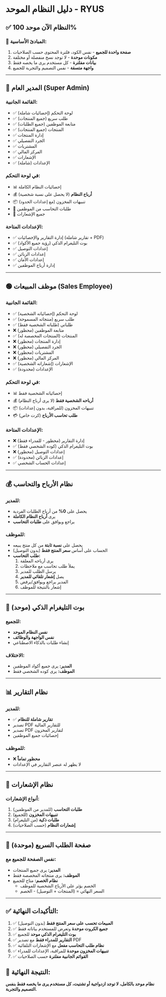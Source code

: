 # دليل النظام الموحد - RYUS

## ✅ النظام الآن موحد 100%

### 🎯 المبادئ الأساسية:
1. **صفحة واحدة للجميع** - نفس الكود، فلترة المحتوى حسب الصلاحيات
2. **مكونات موحدة** - لا توجد نسخ منفصلة أو مختلفة
3. **بيانات مفلترة** - كل مستخدم يرى ما يخصه فقط
4. **واجهة متسقة** - نفس التصميم والتجربة للجميع

---

## 🔴 المدير العام (Super Admin)

### القائمة الجانبية:
- ✅ لوحة التحكم (إحصائيات شاملة)
- ✅ طلب سريع (جميع المنتجات)
- ✅ متابعة الموظفين (جميع الطلبات)
- ✅ المنتجات (جميع المنتجات)
- ✅ إدارة المنتجات
- ✅ الجرد التفصيلي
- ✅ المشتريات
- ✅ المركز المالي
- ✅ الإشعارات
- ✅ الإعدادات (شاملة)

### في لوحة التحكم:
- 📊 إحصائيات النظام الكاملة
- 💰 **أرباح النظام** (لا يحصل على نسبة شخصية)
- 📦 تنبيهات المخزون (مع إعدادات الحدود)
- 👥 طلبات التحاسب من الموظفين
- 🔔 جميع الإشعارات

### الإعدادات المتاحة:
- ✅ إدارة التقارير والإحصائيات (تقارير شاملة + PDF)
- ✅ بوت التليغرام الذكي (رؤية جميع الأكواد)
- ✅ إعدادات التوصيل
- ✅ إعدادات الزبائن
- ✅ إعدادات الأمان
- ✅ إدارة أرباح الموظفين

---

## 🟢 موظف المبيعات (Sales Employee)

### القائمة الجانبية:
- ✅ لوحة التحكم (إحصائياته الشخصية)
- ✅ طلب سريع (منتجاته المسموحة)
- ✅ طلباتي (طلباته الشخصية فقط)
- ❌ متابعة الموظفين (محظور)
- ✅ المنتجات (المنتجات المخصصة له)
- ❌ إدارة المنتجات (محظور)
- ❌ الجرد التفصيلي (محظور)
- ❌ المشتريات (محظور)
- ❌ المركز المالي (محظور)
- ✅ الإشعارات (إشعاراته الشخصية)
- ✅ الإعدادات (محدودة)

### في لوحة التحكم:
- 📊 إحصائياته الشخصية فقط
- 💰 **أرباحه الشخصية فقط** (لا يرى أرباح النظام)
- 📦 تنبيهات المخزون (للمراقبة، بدون إعدادات)
- 💳 **طلب تحاسب الأرباح** (كرت خاص)

### الإعدادات المتاحة:
- ❌ إدارة التقارير (محظور - للمدراء فقط)
- ✅ بوت التليغرام الذكي (كوده الشخصي فقط)
- ❌ إعدادات التوصيل (محظور)
- ✅ إعدادات الزبائن (محدودة)
- ✅ إعدادات الحساب الشخصي

---

## 💰 نظام الأرباح والتحاسب

### للمدير:
- يحصل على **0%** من أرباح الطلبات الفردية
- يرى **أرباح النظام الكاملة**
- يراجع ويوافق على **طلبات التحاسب**

### للموظف:
- يحصل على **نسبة ثابتة** من كل منتج يبيعه
- الحساب على أساس **سعر المنتج فقط** (بدون التوصيل)
- **طلب التحاسب:**
  1. يرى أرباحه المعلقة
  2. يملأ طلب تحاسب مع ملاحظات
  3. يرسل الطلب للمدير
  4. يصل **إشعار تلقائي للمدير**
  5. المدير يراجع ويوافق/يرفض
  6. إشعار بالنتيجة للموظف

---

## 🤖 بوت التليغرام الذكي (موحد)

### للجميع:
- **نفس النظام الموحد**
- **نفس الواجهة والوظائف**
- إنشاء طلبات بالذكاء الاصطناعي

### الاختلاف:
- **المدير:** يرى جميع أكواد الموظفين
- **الموظف:** يرى كوده الشخصي فقط

---

## 📊 نظام التقارير

### للمدير:
- ✅ **تقارير شاملة للنظام**
- تصدير PDF للتقارير المالية
- تصدير PDF لتقارير المخزون
- إحصائيات جميع الموظفين

### للموظف:
- ❌ **محظور تماماً**
- لا يظهر له عنصر التقارير في الإعدادات

---

## 🔔 نظام الإشعارات

### أنواع الإشعارات:
1. **طلبات التحاسب** (للمدير من الموظفين)
2. **تنبيهات المخزون** (للجميع)
3. **طلبات ذكية** (من التليغرام)
4. **إشعارات النظام** (حسب الصلاحيات)

---

## 🛒 صفحة الطلب السريع (موحدة)

### نفس الصفحة للجميع مع:
- **المدير:** يرى جميع المنتجات
- **الموظف:** يرى منتجاته المخصصة فقط
- **نظام الخصم:** متاح للجميع
  - الخصم يؤثر على الأرباح الشخصية للموظف
  - السعر النهائي = (المنتجات + التوصيل) - الخصم

---

## ✅ التأكيدات النهائية:

1. ✅ **المبيعات تحسب على سعر المنتج فقط** (بدون التوصيل)
2. ✅ **جميع الكروت موحدة** وتعرض للمستخدم بياناته فقط
3. ✅ **بوت التليغرام الذكي موحد** للجميع
4. ✅ **التقارير للمدراء فقط** مع تصدير PDF
5. ✅ **نظام طلب التحاسب مفعل** مع الإشعارات التلقائية
6. ✅ **تنبيهات المخزون موحدة** للمراقبة، الإعدادات للمدراء
7. ✅ **القوائم الجانبية مفلترة** حسب الصلاحيات

## 🎯 النتيجة النهائية:
**نظام موحد بالكامل، لا توجد ازدواجية أو تشتيت، كل مستخدم يرى ما يخصه فقط بنفس التصميم والتجربة.**